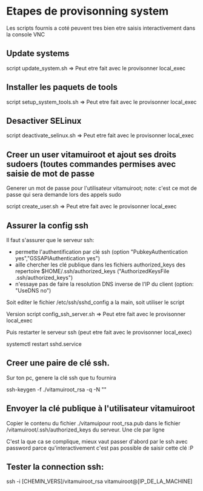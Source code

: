 # Etapes de provisonning system

Les scripts fournis a coté peuvent tres bien etre saisis interactivement dans la console VNC

## Update systems

script update_system.sh
=> Peut etre fait avec le provisonner local_exec


## Installer les paquets de tools

script setup_system_tools.sh
=> Peut etre fait avec le provisonner local_exec


## Desactiver SELinux

script deactivate_selinux.sh
=> Peut etre fait avec le provisonner local_exec


## Creer un user vitamuiroot et ajout ses droits sudoers (toutes commandes permises avec saisie de mot de passe

Generer un mot de passe pour l'utilisateur vitamuiroot; note: c'est ce mot de passe qui sera demande lors des appels sudo

script create_user.sh
=> Peut etre fait avec le provisonner local_exec

## Assurer la config ssh

Il faut s'assurer que le serveur ssh:

 - permette l'authentification par clé ssh (option "PubkeyAuthentication yes","GSSAPIAuthentication yes")
 - aille chercher les clé publique dans les fichiers authorized_keys des repertoire $HOME/.ssh/authorized_keys ("AuthorizedKeysFile      .ssh/authorized_keys")
 - n'essaye pas de faire la resolution DNS inverse de l'IP du client (option: "UseDNS no")

Soit editer le fichier /etc/ssh/sshd_config a la main, soit utiliser le script

Version script config_ssh_server.sh
=> Peut etre fait avec le provisonner local_exec

Puis restarter le serveur ssh (peut etre fait avec le provisonner local_exec)

systemctl restart sshd.service


## Creer une paire de clé ssh.

Sur ton pc, genere la clé ssh que tu fournira

ssh-keygen -f ./vitamuiroot_rsa -q -N ""

## Envoyer la clé publique à l'utilisateur vitamuiroot

Copier le contenu du fichier ./vitamuipour root_rsa.pub dans le fichier /vitamuiroot/.ssh/authorized_keys du serveur.
Une cle par ligne

C'est la que ca se complique, mieux vaut passer d'abord par le ssh avec password parce qu'interactivement c'est pas
possible de saisir cette clé :P


## Tester la connection ssh:

ssh -i [CHEMIN_VERS]/vitamuiroot_rsa vitamuiroot@[IP_DE_LA_MACHINE]


